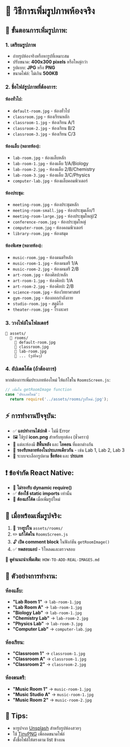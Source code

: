 # 📸 วิธีการเพิ่มรูปภาพห้องจริง

## 🎯 ขั้นตอนการเพิ่มรูปภาพ:

### 1. เตรียมรูปภาพ
- ถ่ายรูปห้องจริงหรือหารูปที่เหมาะสม
- ปรับขนาด: **400x300 pixels** หรือใหญ่กว่า
- รูปแบบ: **JPG** หรือ **PNG**
- ขนาดไฟล์: ไม่เกิน **500KB**

### 2. ชื่อไฟล์รูปภาพที่ต้องการ:

#### ห้องทั่วไป:
- `default-room.jpg` - ห้องทั่วไป
- `classroom.jpg` - ห้องเรียนหลัก
- `classroom-1.jpg` - ห้องเรียน A/1
- `classroom-2.jpg` - ห้องเรียน B/2  
- `classroom-3.jpg` - ห้องเรียน C/3

#### ห้องแล็บ (หลายห้อง):
- `lab-room.jpg` - ห้องแล็บหลัก
- `lab-room-1.jpg` - ห้องแล็บ 1/A/Biology
- `lab-room-2.jpg` - ห้องแล็บ 2/B/Chemistry
- `lab-room-3.jpg` - ห้องแล็บ 3/C/Physics
- `computer-lab.jpg` - ห้องแล็บคอมพิวเตอร์

#### ห้องประชุม:
- `meeting-room.jpg` - ห้องประชุมหลัก
- `meeting-room-small.jpg` - ห้องประชุมเล็ก/1
- `meeting-room-large.jpg` - ห้องประชุมใหญ่/2
- `conference-room.jpg` - ห้องประชุมใหญ่
- `computer-room.jpg` - ห้องคอมพิวเตอร์
- `library-room.jpg` - ห้องสมุด

#### ห้องพิเศษ (หลายห้อง):
- `music-room.jpg` - ห้องดนตรีหลัก
- `music-room-1.jpg` - ห้องดนตรี 1/A
- `music-room-2.jpg` - ห้องดนตรี 2/B
- `art-room.jpg` - ห้องศิลปะหลัก
- `art-room-1.jpg` - ห้องศิลปะ 1/A
- `art-room-2.jpg` - ห้องศิลปะ 2/B
- `science-room.jpg` - ห้องวิทยาศาสตร์
- `gym-room.jpg` - ห้องออกกำลังกาย
- `studio-room.jpg` - สตูดิโอ
- `theater-room.jpg` - โรงละคร

### 3. วางไฟล์ในโฟลเดอร์
```
📁 assets/
  📁 rooms/
    📄 default-room.jpg
    📄 classroom.jpg
    📄 lab-room.jpg
    📄 ... (รูปอื่นๆ)
```

### 4. อัปเดตโค้ด (ถ้าต้องการ)
หากต้องการเพิ่มประเภทห้องใหม่ ให้แก้ไขใน `RoomsScreen.js`:

```javascript
// เพิ่มใน getRoomImage function
case 'ประเภทใหม่':
  return require('../assets/rooms/รูปใหม่.jpg');
```

## ⚡ การทำงานปัจจุบัน:
- ✅ **แอปทำงานได้ปกติ** - ไม่มี Error
- 🖼️ ใช้รูป **icon.png** สำหรับทุกห้อง (ชั่วคราว)
- 🎨 แต่ละห้องมี **สีพื้นหลัง** และ **ไอคอน** ที่แตกต่างกัน
- 🏢 **รองรับหลายห้องในประเภทเดียวกัน** - เช่น Lab 1, Lab 2, Lab 3
- 🔧 ระบบจะเลือกรูปตาม **ชื่อห้อง** และ **ประเภท**

## ❗ ข้อจำกัด React Native:
- 🚫 **ไม่รองรับ dynamic require()** 
- ✅ **ต้องใช้ static imports** เท่านั้น
- 📝 **ต้องแก้โค้ด** เมื่อเพิ่มรูปใหม่

## 🔧 เมื่อพร้อมเพิ่มรูปจริง:
1. 📁 **วางรูปใน** `assets/rooms/`  
2. ✏️ **แก้โค้ดใน** `RoomsScreen.js`  
3. 🔓 **เปิด comment block** ในฟังก์ชัน `getRoomImage()`
4. ✅ **ทดสอบแอป** - รีโหลดและตรวจสอบ

📖 **ดูคำแนะนำเพิ่มเติม:** `HOW-TO-ADD-REAL-IMAGES.md`

## 🎯 ตัวอย่างการทำงาน:
### ห้องแล็บ:
- **"Lab Room 1"** → `lab-room-1.jpg`
- **"Lab Room A"** → `lab-room-1.jpg`  
- **"Biology Lab"** → `lab-room-1.jpg`
- **"Chemistry Lab"** → `lab-room-2.jpg`
- **"Physics Lab"** → `lab-room-3.jpg`
- **"Computer Lab"** → `computer-lab.jpg`

### ห้องเรียน:
- **"Classroom 1"** → `classroom-1.jpg`
- **"Classroom A"** → `classroom-1.jpg`
- **"Classroom 2"** → `classroom-2.jpg`

### ห้องดนตรี:
- **"Music Room 1"** → `music-room-1.jpg`
- **"Music Studio A"** → `music-room-1.jpg`
- **"Music Room 2"** → `music-room-2.jpg`

## 🔧 Tips:
- หารูปจาก [Unsplash](https://unsplash.com) สำหรับรูปห้องสวยๆ
- ใช้ [TinyPNG](https://tinypng.com) เพื่อลดขนาดไฟล์
- ตั้งชื่อไฟล์ให้ตรงตาม list ข้างบน